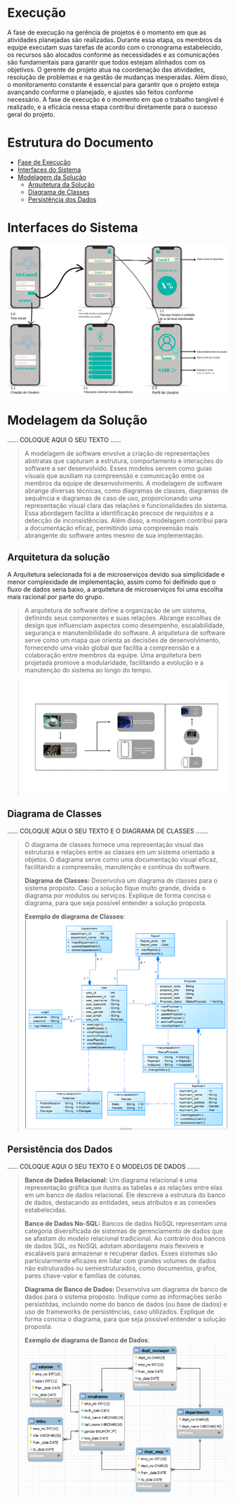 # Execução

A fase de execução na gerência de projetos é o momento em que as atividades planejadas são realizadas. 
Durante essa etapa, os membros da equipe executam suas tarefas de acordo com o cronograma estabelecido, os recursos são alocados conforme as necessidades e as comunicações são fundamentais para garantir que todos estejam alinhados com os objetivos. 
O gerente de projeto atua na coordenação das atividades, resolução de problemas e na gestão de mudanças inesperadas. 
Além disso, o monitoramento constante é essencial para garantir que o projeto esteja avançando conforme o planejado, e ajustes são feitos conforme necessário. 
 A fase de execução é o momento em que o trabalho tangível é realizado, e a eficácia nessa etapa contribui diretamente para o sucesso geral do projeto.


# Estrutura do Documento

- [Fase de Execução](#execução)
- [Interfaces do Sistema](#interfaces-do-sistema)
- [Modelagem da Solução](#modelagem-da-solução)
  - [Arquitetura da Solução](#arquitetura-da-solução)
  - [Diagrama de Classes](#diagrama-de-classes)
  - [Persistência dos Dados](#persistência-dos-dados)


# Interfaces do Sistema
![Exemplo de UserFlow](images/AirGuard.jpg)

# Modelagem da Solução

......  COLOQUE AQUI O SEU TEXTO ......


> A modelagem de software envolve a criação de representações abstratas que capturam a estrutura, comportamento e interações do software a ser desenvolvido. 
> Esses modelos servem como guias visuais que auxiliam na compreensão e comunicação entre os membros da equipe de desenvolvimento. 
> A modelagem de software abrange diversas técnicas, como diagramas de classes, diagramas de sequência e diagramas de caso de uso, proporcionando uma representação visual clara das relações e funcionalidades do sistema. 
> Essa abordagem facilita a identificação precoce de requisitos e a detecção de inconsistências. 
> Além disso, a modelagem contribui para a documentação eficaz, permitindo uma compreensão mais abrangente do software antes mesmo de sua implementação. 


## Arquitetura da solução

A Arquitetura selecionada foi a de microserviços devido sua simplicidade e menor complexidade de implementação, assim como foi deifinido que o fluxo de dados seria baixo, a arquitetura de microserviços foi uma escolha mais racional por parte do grupo.

> A arquitetura de software define a organização de um sistema, definindo seus componentes e suas relações.
> Abrange escolhas de design que influenciam aspectos como desempenho, escalabilidade, segurança e manutenibilidade do software. 
> A arquitetura de software serve como um mapa que orienta as decisões de desenvolvimento, fornecendo uma visão global que facilita a compreensão e a colaboração entre membros da equipe. 
> Uma arquitetura bem projetada promove a modularidade, facilitando a evolução e a manutenção do sistema ao longo do tempo.


> ![Arquitetura da solução](images/arquitetura_solucao.png)



## Diagrama de Classes

......  COLOQUE AQUI O SEU TEXTO E O DIAGRAMA DE CLASSES .......

> O diagrama de classes fornece uma representação visual das estruturas e relações entre as classes em um sistema orientado a objetos. 
> O diagrama serve como uma documentação visual eficaz, facilitando a compreensão, manutenção e contínua do software.
>
> **Diagrama de Classes:**
> Desenvolva um diagrama de classes para o sistema proposto.
> Caso a solução fique muito grande, divida o diagrama por módulos ou serviços.
> Explique de forma concisa o diagrama, para que seja possível entender a solução proposta.
>
> **Exemplo de diagrama de Classes**:
> ![Exemplo de diagrama de Classes](images/class-diagram.png)


## Persistência dos Dados

......  COLOQUE AQUI O SEU TEXTO E O MODELOS DE DADOS .......

> **Banco de Dados Relacional:**
> Um diagrama relacional é uma representação gráfica que ilustra as tabelas e as relações entre elas em um banco de dados relacional. 
> Ele descreve a estrutura do banco de dados, destacando as entidades, seus atributos e as conexões estabelecidas.
>
> **Banco de Dados No-SQL:**
> Bancos de dados NoSQL representam uma categoria diversificada de sistemas de gerenciamento de dados que se afastam do modelo relacional tradicional. 
> Ao contrário dos bancos de dados SQL, os NoSQL adotam abordagens mais flexíveis e escaláveis para armazenar e recuperar dados. 
> Esses sistemas são particularmente eficazes em lidar com grandes volumes de dados não estruturados ou semiestruturados, como documentos, grafos, pares chave-valor e famílias de colunas.
> 
> **Diagrama de Banco de Dados:**
> Desenvolva um diagrama de banco de dados para o sistema proposto.
> Indique como as informações serão persistitdas, incluindo nome do banco de dados (ou base de dados) e uso de frameworks de persistências, caso utilizados.
> Explique de forma concisa o diagrama, para que seja possível entender a solução proposta.
>
> **Exemplo de diagrama de Banco de Dados**:
> ![Exemplo de diagrama de Banco de Dados](images/database-diagram.png)


